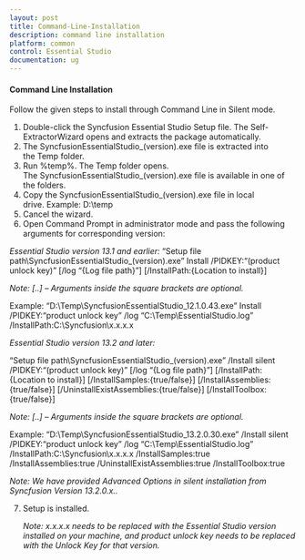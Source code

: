 ```yaml
---
layout: post
title: Command-Line-Installation
description: command line installation
platform: common
control: Essential Studio
documentation: ug
---
```


#### Command Line Installation

Follow the given steps to install through Command Line in Silent mode.

1. Double-click the Syncfusion Essential Studio Setup file. The Self-ExtractorWizard opens and extracts the package automatically.
2. The SyncfusionEssentialStudio_(version).exe file is extracted into the Temp folder. 
3. Run %temp%. The Temp folder opens. The SyncfusionEssentialStudio_(version).exe file is available in one of the folders.
4. Copy the SyncfusionEssentialStudio_(version).exe file in local drive. Example: D:\temp
5. Cancel the wizard.
6. Open Command Prompt in administrator mode and pass the following arguments for corresponding version:
  
  _Essential Studio version 13.1 and earlier:_
  “Setup file path\SyncfusionEssentialStudio_(version).exe” Install /PIDKEY:“(product unlock key)” [/log “{Log file path}”] [/InstallPath:{Location to install}] 
  
  _Note: [..] – Arguments inside the square brackets are optional._
   
   Example: “D:\Temp\SyncfusionEssentialStudio_12.1.0.43.exe” Install /PIDKEY:“product unlock key” /log “C:\Temp\EssentialStudio.log” /InstallPath:C:\Syncfusion\x.x.x.x
  
  _Essential Studio version 13.2 and later:_

  “Setup file path\SyncfusionEssentialStudio_(version).exe” /Install silent /PIDKEY:“(product unlock key)” [/log “{Log file path}”] [/InstallPath:{Location to install}] [/InstallSamples:{true/false}] [/InstallAssemblies:{true/false}] [/UninstallExistAssemblies:{true/false}] [/InstallToolbox:{true/false}]
  
  _Note: [..] – Arguments inside the square brackets are optional._
   
   Example: “D:\Temp\SyncfusionEssentialStudio_13.2.0.30.exe” /Install silent /PIDKEY:“product unlock key” /log “C:\Temp\EssentialStudio.log” /InstallPath:C:\Syncfusion\x.x.x.x /InstallSamples:true /InstallAssemblies:true /UninstallExistAssemblies:true /InstallToolbox:true
  
  _Note: We have provided Advanced Options in silent installation from Syncfusion Version 13.2.0.x.._



7. Setup is installed.
   
   _Note: x.x.x.x needs to be replaced with the Essential Studio version installed on your machine, and product unlock key needs to be replaced with the Unlock Key for that version._

